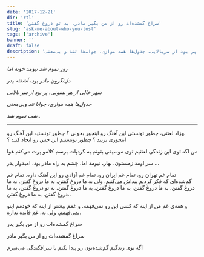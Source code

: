 ```yaml
---
date: '2017-12-21'
dir: 'rtl'
title: 'سراغ گمشده‌ات رو از من بگیر مادر، به تو دروغ گفتن'
slug: 'ask-me-about-who-you-lost'
tags: ['archive']
banner: ''
draft: false
description: 'روز تموم شد، نیومد خونه اما. دل‌نگرون مادر بود، آشفته پدر. شهر خالی از هر نشونی، پر بود از سربالایی، جدول‌ها همه موازی، جواب‌ها تند و بی‌معنی.'
---
```


_روز تموم شد نیومد خونه اما_

_دل‌نگرون مادر بود، آشفته پدر_

_شهر خالی از هر نشونی، پر بود از سر بالایی_

_جدول‌ها همه موازی، جوابا تند وبی‌معنی_

_شب تموم شد.._

---

بهزاد لعنتی، چطور تونستی این آهنگ رو اینجور بخونی ؟ چطور تونستید این آهنگ رو اینجوری بزنید ؟ چطور تونستیم این حس رو ایجاد کنید ؟‌

من اگه توی این زندگی لعنتیم توی موسیقی بتونم به گردپات برسم کلامو پرت می‌کنم هوا

سر اومد زمستون، بهار، نیومد اما، چشم به راه مادر بود، امیدوار پدر ...

تمام غم تهران رو، تمام غم ایران رو، تمام غم آزادی رو این آهنگ داره. تمام غم گم‌شده‌ای که فکر کردیم پیداش می‌کنیم. ولی به ما دروغ گفتن. به ما دروغ گفتن. به ما دروغ گفتن، به ما دروغ گفتن، به ما دروغ گفتن، به ما دروغ گفتن، به تو دروغ گفتن، به ما دروغ گفتن، به ما دروغ گفتن..

و همه‌ی غم من از اینه که کسی این رو نمی‌فهمه. و غمم بیشتر از اینه که خودمم اینو نمی‌فهمم. ولی نه، غم فایده نداره.

سراغ گمشده‌ات رو از من بگیر پدر

سراغ گمشده‌ات رو از من بگیر مادر

اگه توی زندگیم گم‌شده‌تون رو پیدا نکنم با سرافکندگی می‌میرم
